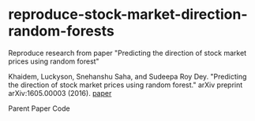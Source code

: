 # reproduce-stock-market-direction-random-forests
Reproduce research from paper "Predicting the direction of stock market prices using random forest"

Khaidem, Luckyson, Snehanshu Saha, and Sudeepa Roy Dey. "Predicting the direction of stock market prices using random forest." arXiv preprint arXiv:1605.00003 (2016). [paper](https://arxiv.org/abs/1605.00003)

Parent Paper Code 
